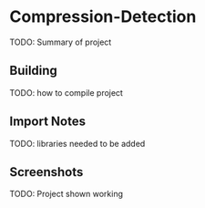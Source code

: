 # Compression-Detection

TODO: Summary of project 

## Building

TODO: how to compile project

## Import Notes

TODO: libraries needed to be added

## Screenshots

TODO: Project shown working